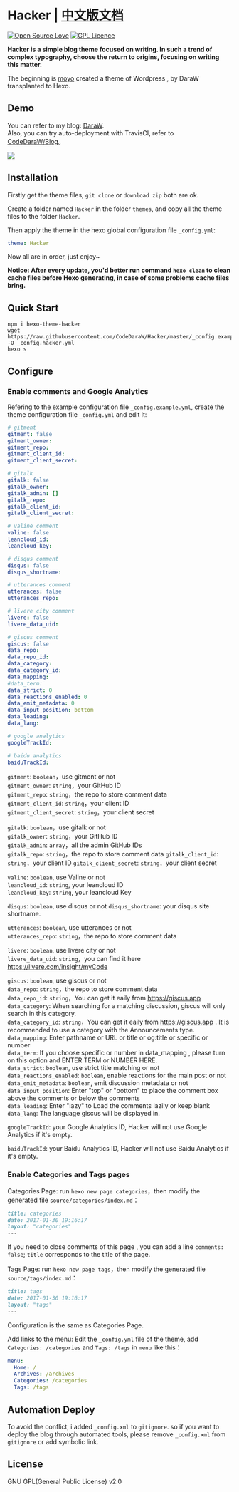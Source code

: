 # Hacker | [中文版文档](/README_zh-CN.md)
[![Open Source Love](https://badges.frapsoft.com/os/v1/open-source.svg?v=103)](https://github.com/ellerbrock/open-source-badge/)  [![GPL Licence](https://badges.frapsoft.com/os/gpl/gpl.svg?v=103)](https://opensource.org/licenses/GPL-2.0)  


__Hacker is a simple blog theme focused on writing. In such a trend of complex typography, choose the return to origins, focusing on writing this matter.__  

The beginning is [moyo](http://liuxinyu.me/) created a theme of Wordpress , by DaraW transplanted to Hexo.

## Demo
You can refer to my blog: [DaraW](http://blog.daraw.cn/).  
Also, you can try auto-deployment with TravisCI, refer to [CodeDaraW/Blog](https://github.com/CodeDaraW/Blog)。

![](https://ooo.0o0.ooo/2016/08/04/57a306f56bee2.png
)

## Installation
Firstly get the theme files, `git clone` or `download zip` both are ok.  

Create a folder named `Hacker` in the folder `themes`, and copy all the theme files to the folder `Hacker`.  

Then apply the theme in the hexo global configuration file `_config.yml`:

```yaml
theme: Hacker
```
Now all are in order, just enjoy~

__Notice: After every update, you'd better run command `hexo clean` to clean cache files before Hexo generating, in case of some problems cache files bring.__

## Quick Start

```shell
npm i hexo-theme-hacker
wget https://raw.githubusercontent.com/CodeDaraW/Hacker/master/_config.example.yml -O _config.hacker.yml
hexo s
```

## Configure
### Enable comments and Google Analytics
Refering to the example configuration file `_config.example.yml`, 
create the theme configuration file `_config.yml` and edit it:

```yaml
# gitment
gitment: false
gitment_owner:
gitment_repo:
gitment_client_id:
gitment_client_secret:

# gitalk
gitalk: false
gitalk_owner:
gitalk_admin: []
gitalk_repo:
gitalk_client_id:
gitalk_client_secret:

# valine comment
valine: false
leancloud_id:
leancloud_key:

# disqus comment
disqus: false
disqus_shortname:

# utterances comment
utterances: false
utterances_repo:

# livere city comment
livere: false
livere_data_uid:

# giscus comment
giscus: false
data_repo: 
data_repo_id: 
data_category: 
data_category_id: 
data_mapping: 
#data_term: 
data_strict: 0
data_reactions_enabled: 0
data_emit_metadata: 0
data_input_position: bottom 
data_loading: 
data_lang: 

# google analytics
googleTrackId:

# baidu analytics
baiduTrackId:
```

`gitment`: `boolean`，use gitment or not  
`gitment_owner`: `string`，your GitHub ID    
`gitment_repo`: `string`，the repo to store comment data  
`gitment_client_id`: `string`，your client ID  
`gitment_client_secret`: `string`，your client secret  

`gitalk`: `boolean`，use gitalk or not  
`gitalk_owner`: `string`，your GitHub ID  
`gitalk_admin`: `array`，all the admin GitHub IDs  
`gitalk_repo`: `string`，the repo to store comment data 
`gitalk_client_id`: `string`，your client ID 
`gitalk_client_secret`: `string`，your client secret  

`valine`: `boolean`, use Valine or not  
`leancloud_id`: `string`, your leancloud ID  
`leancloud_key`: `string`, your leancloud Key  

`disqus`: `boolean`, use disqus or not
`disqus_shortname`: your disqus site shortname.

`utterances`: `boolean`, use utterances or not  
`utterances_repo`: `string`，the repo to store comment data

`livere`: `boolean`, use livere city or not  
`livere_data_uid`: `string`，you can find it here https://livere.com/insight/myCode

`giscus`: `boolean`, use giscus or not  
`data_repo`: `string`，the repo to store comment data   
`data_repo_id`: `string`，You can get it eaily from https://giscus.app  
`data_category`: When searching for a matching discussion, giscus will only search in this category.  
`data_category_id`: `string`，You can get it eaily from https://giscus.app . It is recommended to use a category with the Announcements type.  
`data_mapping`: Enter pathname or URL or title or og:title or specific or number  
`data_term`: If you choose specific or number in data_mapping , please turn on this option and ENTER TERM or NUMBER HERE.  
`data_strict`: `boolean`, use strict title matching or not  
`data_reactions_enabled`: `boolean`, enable reactions for the main post or not  
`data_emit_metadata`: `boolean`, emit discussion metadata or not  
`data_input_position`: Enter "top" or "bottom" to place the comment box above the comments or below the comments    
`data_loading`: Enter "lazy" to Load the comments lazily or keep blank  
`data_lang`:  The language giscus will be displayed in.

`googleTrackId`: your Google Analytics ID, Hacker will not use Google Analytics if it's empty.

`baiduTrackId`: your Baidu Analytics ID, Hacker will not use Baidu Analytics if it's empty.

### Enable Categories and Tags pages
Categories Page: run `hexo new page categories`，then modify the generated file `source/categories/index.md`：
``` markdown
title: categories
date: 2017-01-30 19:16:17
layout: "categories"
---  
```
If you need to close comments of this page , you can add a line `comments: false`; `title` corresponds to the title of the page.

Tags Page: run `hexo new page tags`，then modify the generated file `source/tags/index.md`：
``` markdown
title: tags
date: 2017-01-30 19:16:17
layout: "tags"
---  
```
Configuration is the same as Categories Page.  

Add links to the menu: Edit the `_config.yml` file of the theme, add `Categories: /categories` and `Tags: /tags` in `menu` like this：
``` yml
menu:
  Home: /
  Archives: /archives
  Categories: /categories
  Tags: /tags
```

## Automation Deploy

To avoid the conflict, i added `_config.xml` to `gitignore`. so if you want to deploy the blog through automated tools, please remove `_config.xml` from `gitignore` or add symbolic link.

## License

GNU GPL(General Public License) v2.0
